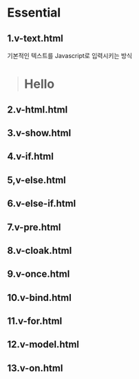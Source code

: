 
# Essential

## 1.v-text.html
기본적인 텍스트를 Javascript로 입력시키는 방식 
> <div id="app"> 
>		<h1>
>			Hello
>			<span v-text="name"></span>
>		</h1>
>	</div>
> <script>
>		var app = new Vue ({
>			el: "#app",
>			data: {
>				name: "Vue 입니다."
>			}
>		});
>	</script>

## 2.v-html.html
## 3.v-show.html
## 4.v-if.html
## 5,v-else.html
## 6.v-else-if.html
## 7.v-pre.html
## 8.v-cloak.html
## 9.v-once.html
## 10.v-bind.html
## 11.v-for.html
## 12.v-model.html
## 13.v-on.html
